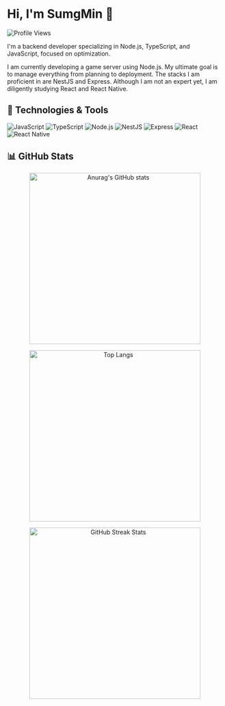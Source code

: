 # Hi, I'm SumgMin 👋

![Profile Views](https://komarev.com/ghpvc/?username=kimsungmin2&color=blue)

I'm a backend developer specializing in Node.js, TypeScript, and JavaScript, focused on optimization.

I am currently developing a game server using Node.js. My ultimate goal is to manage everything from planning to deployment. The stacks I am proficient in are NestJS and Express. Although I am not an expert yet, I am diligently studying React and React Native.

## 🚀 Technologies & Tools

![JavaScript](https://img.shields.io/badge/-JavaScript-333333?style=flat&logo=javascript)
![TypeScript](https://img.shields.io/badge/-TypeScript-333333?style=flat&logo=typescript)
![Node.js](https://img.shields.io/badge/-Node.js-333333?style=flat&logo=node.js)
![NestJS](https://img.shields.io/badge/-NestJS-333333?style=flat&logo=nestjs)
![Express](https://img.shields.io/badge/-Express-333333?style=flat&logo=express)
![React](https://img.shields.io/badge/-React-333333?style=flat&logo=react)
![React Native](https://img.shields.io/badge/-React%20Native-333333?style=flat&logo=react)

## 📊 GitHub Stats

<p align="center">
  <img src="https://github-readme-stats.vercel.app/api?username=kimsungmin2&show_icons=true&theme=radical" alt="Anurag's GitHub stats" width="400"/>
</p>

<p align="center">
 <img src="https://github-readme-stats.vercel.app/api/top-langs/?username=kimsungmin2&layout=compact&theme=radical" alt="Top Langs" width="400"/>
</p>

<p align="center">
  <img src="https://github-readme-streak-stats.herokuapp.com/?user=kimsungmin2&theme=radical" alt="GitHub Streak Stats" width="400"/>
</p>
